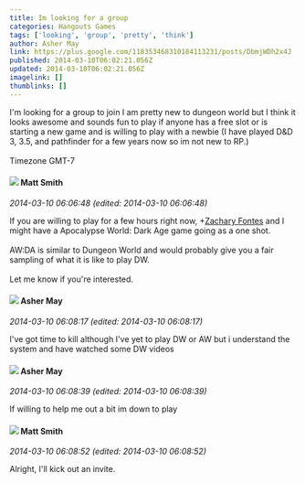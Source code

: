 ```yaml
---
title: Im looking for a group
categories: Hangouts Games
tags: ['looking', 'group', 'pretty', 'think']
author: Asher May
link: https://plus.google.com/118353468310184113231/posts/DbmjWDh2x4J
published: 2014-03-10T06:02:21.056Z
updated: 2014-03-10T06:02:21.056Z
imagelink: []
thumblinks: []
---
```


I&#39;m looking for a group to join I am pretty new to dungeon world but I think it looks awesome and sounds fun to play if anyone has a free slot or is starting a new game and is willing to play with a newbie (I have played D&amp;D 3, 3.5, and pathfinder for a few years now so im not new to RP.)<br /><br />Timezone GMT-7
<div id='comment z13lzbt4dze0jheef23tzbxy1sahx1i03'>
  <h4><img src='{{site.baseurl}}//images/avatars/114058978089705547111_photo.jpg'> Matt Smith</h4>
      <p><cite>2014-03-10 06:06:48 (edited: 2014-03-10 06:06:48)</cite></p>
        <p>If you are willing to play for a few hours right now, <span class="proflinkWrapper"><span class="proflinkPrefix">+</span><a class="proflink" href="https://plus.google.com/107887780691765913126" oid="107887780691765913126">Zachary Fontes</a></span> and I might have a Apocalypse World: Dark Age game going as a one shot.<br /><br />AW:DA is similar to Dungeon World and would probably give you a fair sampling of what it is like to play DW.<br /><br />Let me know if you&#39;re interested.</p>
</div>
        

<div id='comment z13lzbt4dze0jheef23tzbxy1sahx1i03'>
  <h4><img src='{{site.baseurl}}//images/avatars/118353468310184113231_photo.jpg'> Asher May</h4>
      <p><cite>2014-03-10 06:08:17 (edited: 2014-03-10 06:08:17)</cite></p>
        <p>I&#39;ve got time to kill although I&#39;ve yet to play DW or AW but i understand the system and have watched some DW videos</p>
</div>
        

<div id='comment z13lzbt4dze0jheef23tzbxy1sahx1i03'>
  <h4><img src='{{site.baseurl}}//images/avatars/118353468310184113231_photo.jpg'> Asher May</h4>
      <p><cite>2014-03-10 06:08:39 (edited: 2014-03-10 06:08:39)</cite></p>
        <p>If willing to help me out a bit im down to play</p>
</div>
        

<div id='comment z13lzbt4dze0jheef23tzbxy1sahx1i03'>
  <h4><img src='{{site.baseurl}}//images/avatars/114058978089705547111_photo.jpg'> Matt Smith</h4>
      <p><cite>2014-03-10 06:08:52 (edited: 2014-03-10 06:08:52)</cite></p>
        <p>Alright, I&#39;ll kick out an invite.</p>
</div>
        